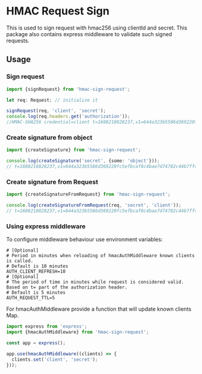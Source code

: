 # HMAC Request Sign

This is used to sign request with hmac256 using clientId and secret. This package also 
contains express middleware to validate such signed requests. 

## Usage

### Sign request

```typescript
import {signRequest} from 'hmac-sign-request';

let req: Request; // initialize it

signRequest(req, 'client', 'secret');
console.log(req.headers.get('authorization'));
//HMAC-SHA256 credential=client t=1608218828237,v1=644a323b5586d369220fc5efbcaf8c4bae7d74782c44b7ff49945231f8cc9e84
```

### Create signature from object

```typescript
import {createSignature} from 'hmac-sign-request';

console.log(createSignature('secret', {some: 'object'}));
// t=1608218828237,v1=644a323b5586d369220fc5efbcaf8c4bae7d74782c44b7ff49945231f8cc9e84
```

### Create signature from Request
```typescript
import {createSignatureFromRequest} from 'hmac-sign-request';

console.log(createSignatureFromRequest(req, 'secret', 'client'));
// t=1608218828237,v1=644a323b5586d369220fc5efbcaf8c4bae7d74782c44b7ff49945231f8cc9e84
```

### Using express middleware

To configure middleware behaviour use environment variables:
```dotenv
# [Optional] 
# Period in minutes when reloading of hmacAuthMiddleware known clients is called.
# Default is 10 minutes
AUTH_CLIENT_REFRESH=10
# [Optional]
# The period of time in minutes while request is considered valid. Based on t= part of the authorization header.
# Default is 5 minutes
AUTH_REQUEST_TTL=5

```
For hmacAuthMiddleware provide a function that will update known clients Map.
```typescript
import express from 'express';
import {hmacAuthMiddleware} from 'hmac-sign-request';

const app = express();

app.use(hmacAuthMiddleware((clients) => {
  clients.set('client', 'secret');
}));
